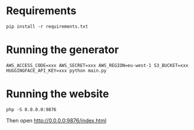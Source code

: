 # Requirements

```
pip install -r requirements.txt
```

# Running the generator


```
AWS_ACCESS_CODE=xxx AWS_SECRET=xxx AWS_REGION=eu-west-1 S3_BUCKET=xxx HUGGINGFACE_API_KEY=xxx python main.py
```

# Running the website

```
php -S 0.0.0.0:9876
```

Then open http://0.0.0.0:9876/index.html